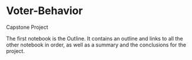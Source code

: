 # Voter-Behavior
Capstone Project

The first notebook is the Outline. 
It contains an outline and links to all the other notebook in order, as well as a summary and the conclusions for the project.